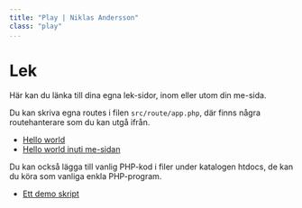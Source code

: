 ```yaml
---
title: "Play | Niklas Andersson"
class: "play"
...
```


<div class="mt-4" markdown=1>

Lek
===========================

Här kan du länka till dina egna lek-sidor, inom eller utom din me-sida.

Du kan skriva egna routes i filen <code>src/route/app.php</code>, där finns några routehanterare som du kan utgå ifrån.

* [Hello world](lek/hello-world)
* [Hello world inuti me-sidan](lek/hello-world-wrap)

Du kan också lägga till vanlig PHP-kod i filer under katalogen htdocs, de kan du köra som vanliga enkla PHP-program.

* [Ett demo skript](demo/demo.php)

</div>
